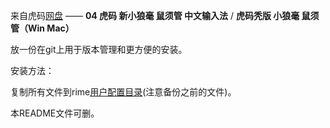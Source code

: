 来自虎码[网盘](http://huma.ysepan.com/) —— **04 虎码 新小狼毫 鼠须管 中文输入法** / **虎码秃版 小狼毫 鼠须管（Win Mac）**

放一份在git上用于版本管理和更方便的安装。

安装方法：

复制所有文件到rime[用户配置目录](https://github.com/rime/home/wiki/UserData)(注意备份之前的文件)。

本README文件可删。
